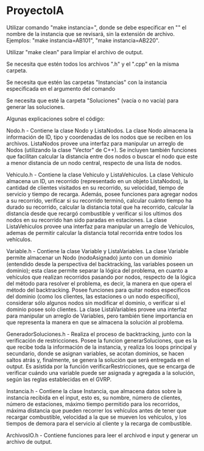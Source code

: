 # ProyectoIA

Utilizar comando "make instancia=<instancia elegida>", donde se debe especificar en "<instancia elegida>" el nombre de la instancia que se revisará, sin la extensión de archivo. Ejemplos: "make instancia=AB101", "make instancia=AB220".

Utilizar "make clean" para limpiar el archivo de output.

Se necesita que estén todos los archivos ".h" y el ".cpp" en la misma carpeta.

Se necesita que estén las carpetas "Instancias" con la instancia especificada en el argumento del comando

Se necesita que esté la carpeta "Soluciones" (vacía o no vacía) para generar las soluciones.


Algunas explicaciones sobre el código:

Nodo.h - Contiene la clase Nodo y ListaNodos. La clase Nodo almacena la información de ID, tipo y coordenadas de los nodos que se reciben en los archivos. ListaNodos provee una interfaz para manipular un arreglo de Nodos (utilizando la clase "Vector" de C++). Se incluyen también funciones que facilitan calcular la distancia entre dos nodos o buscar el nodo que este a menor distancia de un nodo central, respecto de una lista de nodos.

Vehiculo.h - Contiene la clase Vehiculo y ListaVehiculos. La clase Vehiculo almacena un ID, un recorrido (representado en un objeto ListaNodos), la cantidad de clientes visitados en su recorrido, su velocidad, tiempo de servicio y tiempo de recarga. Además, posee funciones para agregar nodos a su recorrido, verificar si su recorrido terminó, calcular cuánto tiempo ha durado su recorrido, calcular la distancia total que ha recorrido, calcular la distancia desde que recargó combustible y verificar si los ultimos dos nodos en su recorrido han sido paradas en estaciones. La clase ListaVehiculos provee una interfaz para manipular un arreglo de Vehiculos, ademas de permitir calcular la distancia total recorrida entre todos los vehículos.

Variable.h - Contiene la clase Variable y ListaVariables. La clase Variable permite almacenar un Nodo (nodoAsignado) junto con un dominio (entendido desde la perspectiva del backtracking, las variables poseen un dominio); esta clase permite separar la lógica del problema, en cuanto a vehículos que realizan recorridos pasando por nodos, respecto de la lógica del método para resolver el problema, es decir, la manera en que opera el método del backtracking. Posee funciones para quitar nodos especificos del dominio (como los clientes, las estaciones o un nodo específico), considerar sólo algunos nodos sin modificar el dominio, o verificar si el dominio posee solo clientes. La clase ListaVariables provee una interfaz para manipular un arreglo de Variables, pero también tiene importancia en que representa la manera en que se almacena la solución al problema.

GeneradorSoluciones.h - Realiza el proceso de backtracking, junto con la verificación de restricciones. Posee la funcion generarSoluciones, que es la que recibe toda la información de la instancia, y realiza los loops principal y secundario, donde se asignan variables, se acotan dominios, se hacen saltos atrás y, finalmente, se genera la solución que será entregada en el output. Es asistida por la función verificarRestricciones, que se encarga de verificar cuándo una variable puede ser asignada y agregada a la solución, según las reglas establecidas en el GVRP.

Instancia.h - Contiene la clase Instancia, que almacena datos sobre la instancia recibida en el input, esto es, su nombre, número de clientes, número de estaciones, máximo tiempo permitido para los recorridos, máxima distancia que pueden recorrer los vehículos antes de tener que recargar combustible, velocidad a la que se mueven los vehículos, y los tiempos de demora para el servicio al cliente y la recarga de combustible.

ArchivosIO.h - Contiene funciones para leer el archivod e input y generar un archivo de output.